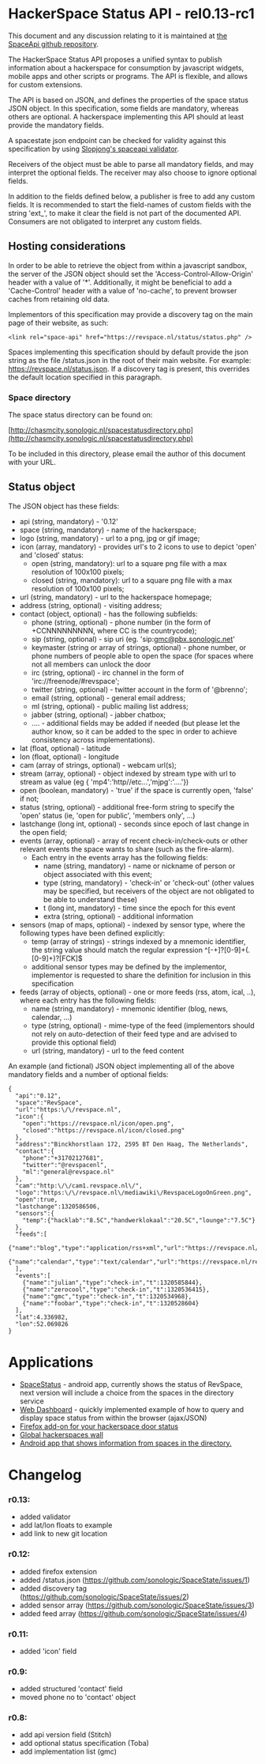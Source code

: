 HackerSpace Status API - rel0.13-rc1
====================================

This document and any discussion relating to it is maintained at [the SpaceApi
github repository](https://github.com/SpaceApi).

The HackerSpace Status API proposes a unified syntax to publish information
about a hackerspace for consumption by javascript widgets, mobile apps and
other scripts or programs. The API is flexible, and allows for custom
extensions.

The API is based on JSON, and defines the properties of the space status JSON
object. In this specification, some fields are mandatory, whereas others are
optional. A hackerspace implementing this API should at least provide the
mandatory fields.

A spacestate json endpoint can be checked for validity against this
specification by using [Slopjong's spaceapi
validator](http://openspace.slopjong.de/).

Receivers of the object must be able to parse all mandatory fields, and may
interpret the optional fields. The receiver may also choose to ignore optional
fields.

In addition to the fields defined below, a publisher is free to add any custom
fields. It is recommended to start the field-names of custom fields with the
string 'ext\_', to make it clear the field is not part of the documented API.
Consumers are not obligated to interpret any custom fields.

Hosting considerations
----------------------

In order to be able to retrieve the object from within a javascript sandbox,
the server of the JSON object should set the 'Access-Control-Allow-Origin'
header with a value of '\*'. Additionally, it might be beneficial to add a
'Cache-Control' header with a value of 'no-cache', to prevent browser caches
from retaining old data.

Implementors of this specification may provide a discovery tag on the main
page of their website, as such:

    <link rel="space-api" href="https://revspace.nl/status/status.php" />

Spaces implementing this specification should by default provide the json
string as the file /status.json in the root of their main website. For
example: https://revspace.nl/status.json. If a discovery tag is present, this
overrides the default location specified in this paragraph.

### Space directory #

The space status directory can be found on:

[http://chasmcity.sonologic.nl/spacestatusdirectory.php](http://chasmcity.sonologic.nl/spacestatusdirectory.php)

To be included in this directory, please email the author of this document
with your URL.

Status object
-------------

The JSON object has these fields:

* api (string, mandatory) - '0.12'
* space (string, mandatory) - name of the hackerspace;
* logo (string, mandatory) - url to a png, jpg or gif image;
* icon (array, mandatory) - provides url's to 2 icons to use to depict 'open' and 'closed' status:
  * open (string, mandatory): url to a square png file with a max resolution of 100x100 pixels;
  * closed (string, mandatory): url to a square png file with a max resolution of 100x100 pixels;
* url (string, mandatory) - url to the hackerspace homepage;
* address (string, optional) - visiting address;
* contact (object, optional) - has the following subfields:
  * phone (string, optional) - phone number (in the form of +CCNNNNNNNNN, where CC is the countrycode);
  * sip (string, optional) - sip uri (eg. 'sip:gmc@pbx.sonologic.net'
  * keymaster (string or array of strings, optional) - phone number, or phone numbers of people able to open the space (for spaces where not all members can unlock the door
  * irc (string, optional) - irc channel in the form of 'irc://freenode/#revspace';
  * twitter (string, optional) - twitter account in the form of '@brenno';
  * email (string, optional) - general email address;
  * ml (string, optional) - public mailing list address;
  * jabber (string, optional) - jabber chatbox;
  * .... - additional fields may be added if needed (but please let the author know, so it can be added to the spec in order to achieve consistency across implementations).
* lat (float, optional) - latitude
* lon (float, optional) - longitude
* cam (array of strings, optional) - webcam url(s);
* stream (array, optional) - object indexed by stream type with url to stream as value (eg { 'mp4':'http\/\/etc...','mjpg':'....'})
* open (boolean, mandatory) - 'true' if the space is currently open, 'false' if not;
* status (string, optional) - additional free-form string to specify the 'open' status (ie, 'open for public', 'members only', ...)
* lastchange (long int, optional) - seconds since epoch of last change in the open field;
* events (array, optional) - array of recent check-in/check-outs or other relevant events the space wants to share (such as the fire-alarm).
  * Each entry in the events array has the following fields:
    * name (string, mandatory) - name or nickname of person or object associated with this event;
    * type (string, mandatory) - 'check-in' or 'check-out' (other values may be specified, but receivers of the object are not obligated to be able to understand these)
    * t (long int, mandatory) - time since the epoch for this event
    * extra (string, optional) - additional information
* sensors (map of maps, optional) - indexed by sensor type, where the following types have been defined explicitly:
  * temp (array of strings) - strings indexed by a mnemonic identifier, the string value should match the regular expression ^[-+]?[0-9]+(.[0-9]+)?[FCK]$
  * additional sensor types may be defined by the implementor, implementor is requested to share the definition for inclusion in this specification
* feeds (array of objects, optional) - one or more feeds (rss, atom, ical, ..), where each entry has the following fields:
  * name (string, mandatory) - mnemonic identifier (blog, news, calendar, ...)
  * type (string, optional) - mime-type of the feed (implementors should not rely on auto-detection of their feed type and are advised to provide this optional field)
  * url (string, mandatory) - url to the feed content

An example (and fictional) JSON object implementing all of the above mandatory fields and a number of optional fields:

    {
      "api":"0.12",
      "space":"RevSpace",
      "url":"https:\/\/revspace.nl",
      "icon":{
        "open":"https://revspace.nl/icon/open.png",
        "closed":"https://revspace.nl/icon/closed.png"
      },
      "address":"Binckhorstlaan 172, 2595 BT Den Haag, The Netherlands",
      "contact":{
        "phone":"+31702127681",
        "twitter":"@revspacenl",
        "ml":"general@revspace.nl"
      },
      "cam":"http:\/\/cam1.revspace.nl\/",
      "logo":"https:\/\/revspace.nl\/mediawiki\/RevspaceLogoOnGreen.png",
      "open":true,
      "lastchange":1320586506,
      "sensors":{
        "temp":{"hacklab":"8.5C","handwerklokaal":"20.5C","lounge":"7.5C"}
      },
      "feeds":[
        {"name":"blog","type":"application/rss+xml","url":"https://revspace.nl/blog.rss"},
        {"name":"calendar","type":"text/calendar","url":"https://revspace.nl/revspace.ical"}
      ],
      "events":[
        {"name":"julian","type":"check-in","t":1320585844},
        {"name":"zerocool","type":"check-in","t":1320536415},
        {"name":"gmc","type":"check-in","t":1320534968},
        {"name":"foobar","type":"check-in","t":1320528604}
      ],
      "lat":4.336982,
      "lon":52.069826
    }

Applications
============

* [SpaceStatus](https://market.android.com/details?id=com.sonologic.spacestatus&amp;feature=search_result#?t=W251bGwsMSwxLDEsImNvbS5zb25vbG9naWMuc3BhY2VzdGF0dXMiXQ..) - android app, currently shows the status of RevSpace, next version will include a choice from the spaces in the directory service
* [Web Dashboard](http://wilco.baanhofman.nl/station/spaces.html) - quickly implemented example of how to query and display space status from within the browser (ajax/JSON)
* [Firefox add-on for your hackerspace door status](http://slopjong.de/2012/02/15/firefox-add-on-for-your-hackerspace-door-status/)
* [Global hackerspaces wall](http://hackerspaces.me/wall)
* [Android app that shows information from spaces in the directory.](https://play.google.com/store/apps/details?id=ws.narro.the.in.spacedirectory)

Changelog
=========

### r0.13: #
* added validator
* add lat/lon floats to example
* add link to new git location

### r0.12: #
* added firefox extension
* added /status.json (https://github.com/sonologic/SpaceState/issues/1)
* added discovery tag (https://github.com/sonologic/SpaceState/issues/2)
* added sensor array (https://github.com/sonologic/SpaceState/issues/3)
* added feed array (https://github.com/sonologic/SpaceState/issues/4)

### r0.11: #
* added 'icon' field

### r0.9: #
* added structured 'contact' field
* moved phone no to 'contact' object

### r0.8: #
* add api version field (Stitch)
* add optional status specification (Toba)
* add implementation list (gmc)

